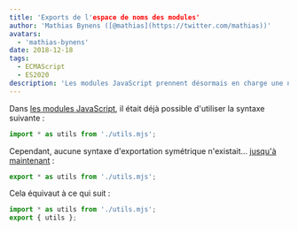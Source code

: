 ```yaml
---
title: 'Exports de l'espace de noms des modules'
author: 'Mathias Bynens ([@mathias](https://twitter.com/mathias))'
avatars:
  - 'mathias-bynens'
date: 2018-12-18
tags:
  - ECMAScript
  - ES2020
description: 'Les modules JavaScript prennent désormais en charge une nouvelle syntaxe pour réexporter toutes les propriétés au sein d'un espace de noms.'
---
```

Dans [les modules JavaScript](/features/modules), il était déjà possible d'utiliser la syntaxe suivante :

```js
import * as utils from './utils.mjs';
```

Cependant, aucune syntaxe d'exportation symétrique n'existait… [jusqu'à maintenant](https://github.com/tc39/proposal-export-ns-from) :

```js
export * as utils from './utils.mjs';
```

Cela équivaut à ce qui suit :

```js
import * as utils from './utils.mjs';
export { utils };
```
